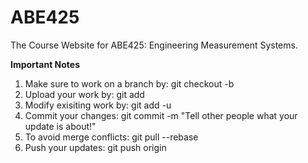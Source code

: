 # ABE425

The Course Website for ABE425: Engineering Measurement Systems.

**Important Notes**
1. Make sure to work on a branch by: git checkout -b <your-branch-name>
2. Upload your work by: git add <new-files>
3. Modify exisiting work by: git add -u
4. Commit your changes: git commit -m "Tell other people what your update is about!"
5. To avoid merge conflicts: git pull --rebase
6. Push your updates: git push origin <your-branch-name>
